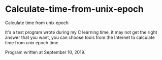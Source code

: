 # Calculate-time-from-unix-epoch
Calculate time from unix epoch

It's a test program wrote during my C learning time, it may not get the right answer that you want, you can choose tools from the Internet to calculate time from unix epoch time.

Program written at September 10, 2019.
